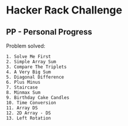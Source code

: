 # Hacker Rack Challenge
## PP - Personal Progress

 
Problem solved:

    1. Solve Me First
    2. Simple Array Sum
    3. Compare The Triplets
    4. A Very Big Sum
    5. Diagonal Difference
    6. Plus Minus 
    7. Staircase
    8. Minmax Sum
    9. Birthday Cake Candles
    10. Time Conversion
    11. Array DS
    12. 2D Array - DS
    13. Left Rotation

